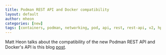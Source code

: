 ```yaml
---
title: Podman REST API and Docker compatibility
layout: default
author: mheon
categories: [new]
tags: [containers, podman, networking, pod, api, rest, rest-api, v2, hpc]
---
```


Matt Heon talks about the compatibility of the new Podman REST API and Docker's API is this blog [post](https://podman.io/blogs/2020/07/01/rest-versioning.html).

